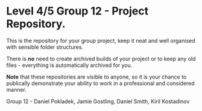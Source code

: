 # Level 4/5 Group 12 - Project Repository.

This is the repository for your group project, keep it neat and well organised with sensible folder structures.

There is **no** need to create archived builds of your project or to keep any old files - everything is automatically archived for you.

**Note** that these repositories are visible to anyone, so it is your chance to publically demonstrate your ability to work in a professional and considered manner.

Group 12 - Daniel Pokladek, Jamie Gostling, Daniel Smith, Kiril Kostadinov